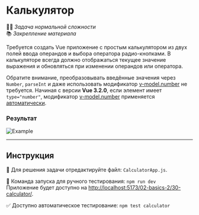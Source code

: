 # Калькулятор

👷🏻 _Задача нормальной сложности_\
📚 _Закрепление материала_

<!--start_statement-->

Требуется создать Vue приложение с простым калькулятором из двух полей ввода операндов и выбора оператора
радио-кнопками. В калькуляторе всегда должно отображаться текущее значение выражения и обновляться при изменении
операндов или оператора.

Обратите внимание, преобразовывать введённые значения через `Number`, `parseInt` и даже использовать модификатор
[v-model.number](https://vuejs.org/guide/essentials/forms.html#number) не требуется. Начиная с версии **Vue 3.2.0**, если
элемент имеет `type="number"`, модификатор [v-model.number](https://vuejs.org/guide/essentials/forms.html#number) применяется
[автоматически](https://github.com/vuejs/core/commit/3056e9b3dcb1ab0bd18227c6fa7bf283f98f6ef6).

### Результат

<img src="https://i.imgur.com/vF0uqdK.gif" alt="Example" />

<!--end_statement-->

---

## Инструкция

📝 Для решения задачи отредактируйте файл: `CalculatorApp.js`.

🚀 Команда запуска для ручного тестирования: `npm run dev`\
Приложение будет доступно на [http://localhost:5173/02-basics-2/30-calculator/](http://localhost:5173/02-basics-2/30-calculator/).

✅ Доступно автоматическое тестирование: `npm test calculator`
